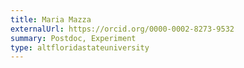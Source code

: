```yaml
---
title: Maria Mazza
externalUrl: https://orcid.org/0000-0002-8273-9532
summary: Postdoc, Experiment
type: altfloridastateuniversity
---
```

